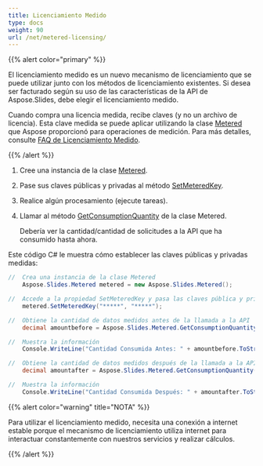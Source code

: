 ```yaml
---
title: Licenciamiento Medido
type: docs
weight: 90
url: /net/metered-licensing/
---
```


{{% alert color="primary" %}} 

El licenciamiento medido es un nuevo mecanismo de licenciamiento que se puede utilizar junto con los métodos de licenciamiento existentes. Si desea ser facturado según su uso de las características de la API de Aspose.Slides, debe elegir el licenciamiento medido.

Cuando compra una licencia medida, recibe claves (y no un archivo de licencia). Esta clave medida se puede aplicar utilizando la clase [Metered](https://reference.aspose.com/slides/net/aspose.slides/metered/) que Aspose proporcionó para operaciones de medición. Para más detalles, consulte [FAQ de Licenciamiento Medido](https://purchase.aspose.com/faqs/licensing/metered).

{{% /alert %}} 

1. Cree una instancia de la clase [Metered](https://reference.aspose.com/slides/net/aspose.slides/metered/).
1. Pase sus claves públicas y privadas al método [SetMeteredKey](https://reference.aspose.com/slides/net/aspose.slides/metered/setmeteredkey/).
1. Realice algún procesamiento (ejecute tareas).
1. Llamar al método [GetConsumptionQuantity](https://reference.aspose.com/slides/net/aspose.slides/metered/getconsumptionquantity/) de la clase Metered.

   Debería ver la cantidad/cantidad de solicitudes a la API que ha consumido hasta ahora.

Este código C# le muestra cómo establecer las claves públicas y privadas medidas:

```c#
//  Crea una instancia de la clase Metered
	Aspose.Slides.Metered metered = new Aspose.Slides.Metered();

//  Accede a la propiedad SetMeteredKey y pasa las claves pública y privada como parámetros
	metered.SetMeteredKey("*****", "*****");

//  Obtiene la cantidad de datos medidos antes de la llamada a la API
	decimal amountbefore = Aspose.Slides.Metered.GetConsumptionQuantity();

//  Muestra la información
	Console.WriteLine("Cantidad Consumida Antes: " + amountbefore.ToString());

//  Obtiene la cantidad de datos medidos después de la llamada a la API
	decimal amountafter = Aspose.Slides.Metered.GetConsumptionQuantity();

//  Muestra la información
	Console.WriteLine("Cantidad Consumida Después: " + amountafter.ToString());
```

{{% alert color="warning" title="NOTA"  %}} 

Para utilizar el licenciamiento medido, necesita una conexión a internet estable porque el mecanismo de licenciamiento utiliza internet para interactuar constantemente con nuestros servicios y realizar cálculos.

{{% /alert %}} 